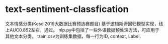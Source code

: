 # text-sentiment-classfication
文本情感分类(Kesci2019大数据比赛预选赛题目)
基于逻辑斯谛回归模型实现，线上AUC0.852左右，通过。
nlp.py中包括了一些外语数据预处理方法，可应用于其他文本分类。
train.csv为训练集数据，每一行为ID, context, Label.
